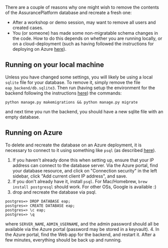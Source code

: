 There are a couple of reasons why one might wish to remove the contents of the
AssurancePlatform database and recreate a fresh one:

- After a workshop or demo session, may want to remove all users and created
  cases.
- You (or someone) has made some non-migratable schema changes in the code. How
  to do this depends on whether you are running locally, or on a
  cloud-deployment (such as having followed the instructions for deploying on
  Azure [here](HOWTO_deploy_to_Azure.md)).

## Running on your local machine

Unless you have changed some settings, you will likely be using a local `sqlite`
file for your database. To remove it, simply remove the file
`eap_backend/db.sqlite3`. Then run (having setup the environment for the backend
following the instructions [here](README.md)) the commands:

```
python manage.py makemigrations && python manage.py migrate
```

and next time you run the backend, you should have a new sqlite file with an
empty database.

## Running on Azure

To delete and recreate the database on an Azure deployment, it is necessary to
connect to it using something like `psql` (as described
[here](HOWTO_deploy_to_Azure.md)).

1. If you haven't already done this when setting up, ensure that your IP address
   can connect to the database server. Via the Azure portal, find your database
   resource, and click on "Connection security" in the left sidebar, click "Add
   current client IP address", and save.
2. If you don't already have it, install `psql`. For Mac/Homebrew,
   `brew install postgresql` should work. For other OSs, Google is available :)
3. drop and recreate the database via psql.

```psql --host=SERVER_NAME.postgres.database.azure.com --port=5432 --username=ADMIN_USERNAME@SERVER_NAME --dbname=postgres
postgres=> DROP DATABASE eap;
postgres=> CREATE DATABASE eap;
postgres=> \c eap;
postgres=> \q
```

where `SERVER_NAME`, `ADMIN_USERNAME`, and the admin password should all be
available via the Azure portal (password may be stored in a keyvault). 4. In the
Azure portal, find the Web app for the backend, and restart it. After a few
minutes, everything should be back up and running.
